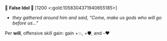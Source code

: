 :amphora: **False Idol 🐏** [1200 <:gold:1058304371940655185>]
- *they gathered around him and said, “Come, make us gods who will go before us..."*

Per __will__, offensive skill gain: gain +💥, +🛡️, and -❤️ 
